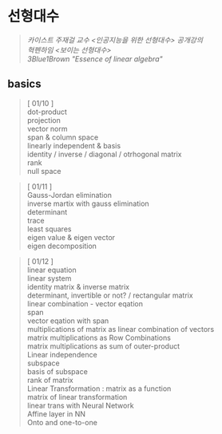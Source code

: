 # 선형대수 
> *카이스트 주재걸 교수 <인공지능을 위한 선형대수> 공개강의*    
> *혁펜하임 <보이는 선형대수>*    
> *3Blue1Brown* *"Essence of linear algebra"*


## basics
> [ 01/10 ]     
> dot-product   
> projection     
> vector norm    
> span & column space    
> linearly independent & basis    
> identity / inverse / diagonal / otrhogonal matrix    
> rank    
> null space 

> [ 01/11 ]   
> Gauss-Jordan elimination    
> inverse martix with gauss elimination    
> determinant     
> trace    
> least squares    
> eigen value & eigen vector   
> eigen decomposition    
>     

> [ 01/12 ]   
> linear equation    
> linear system    
> identity matrix & inverse matrix      
> determinant, invertible or not? / rectangular matrix    
> linear combination - vector eqation    
> span   
> vector eqation with span    
> multiplications of matrix as linear combination of vectors   
> matrix multiplications as Row Combinations    
> matrix multiplications as sum of outer-product   
> Linear independence   
> subspace    
> basis of subspace    
> rank of matrix   
> Linear Transformation : matrix as a function     
> matrix of linear transformation   
> linear trans with Neural Network   
> Affine layer in NN   
> Onto and one-to-one   

   

